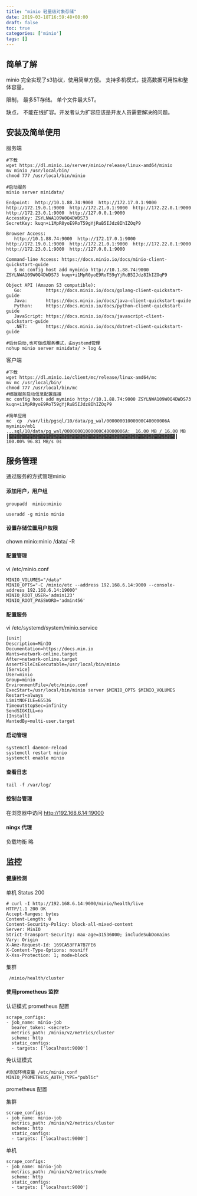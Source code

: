 ```yaml
---
title: "minio 轻量级对象存储"
date: 2019-03-18T16:59:48+08:00
draft: false
toc: true 
categories: ['minio']
tags: []
---
```


## 简单了解

minio 完全实现了s3协议，使用简单方便。 支持多机模式，提高数据可用性和整体容量。

限制， 最多5T存储。 单个文件最大5T。 

缺点， 不能在线扩容。开发者认为扩容应该是开发人员需要解决的问题。


## 安装及简单使用

服务端
```
#下载
wget https://dl.minio.io/server/minio/release/linux-amd64/minio
mv minio /usr/local/bin/
chmod 777 /usr/local/bin/minio 

#启动服务
minio server minidata/

Endpoint:  http://10.1.88.74:9000  http://172.17.0.1:9000  http://172.19.0.1:9000  http://172.21.0.1:9000  http://172.22.0.1:9000  http://172.23.0.1:9000  http://127.0.0.1:9000      
AccessKey: ZSYLNWA109W0Q4DWDS73 
SecretKey: kuqn+i1MpR0yoE9RoT59gYjRuB5IJdz8IhIZOqP9 

Browser Access:
   http://10.1.88.74:9000  http://172.17.0.1:9000  http://172.19.0.1:9000  http://172.21.0.1:9000  http://172.22.0.1:9000  http://172.23.0.1:9000  http://127.0.0.1:9000      

Command-line Access: https://docs.minio.io/docs/minio-client-quickstart-guide
   $ mc config host add myminio http://10.1.88.74:9000 ZSYLNWA109W0Q4DWDS73 kuqn+i1MpR0yoE9RoT59gYjRuB5IJdz8IhIZOqP9

Object API (Amazon S3 compatible):
   Go:         https://docs.minio.io/docs/golang-client-quickstart-guide
   Java:       https://docs.minio.io/docs/java-client-quickstart-guide
   Python:     https://docs.minio.io/docs/python-client-quickstart-guide
   JavaScript: https://docs.minio.io/docs/javascript-client-quickstart-guide
   .NET:       https://docs.minio.io/docs/dotnet-client-quickstart-guide

#后台启动,也可做成服务模式，由systemd管理
nohup minio server minidata/ > log &
```

客户端

```
#下载
wget https://dl.minio.io/client/mc/release/linux-amd64/mc
mv mc /usr/local/bin/
chmod 777 /usr/local/bin/mc 
#根据服务启动信息配置连接
mc config host add myminio http://10.1.88.74:9000 ZSYLNWA109W0Q4DWDS73 kuqn+i1MpR0yoE9RoT59gYjRuB5IJdz8IhIZOqP9

#简单应用
mc  cp  /var/lib/pgsql/10/data/pg_wal/00000001000000C40000006A myminio/mb1
...sql/10/data/pg_wal/00000001000000C40000006A:  16.00 MB / 16.00 MB ┃▓▓▓▓▓▓▓▓▓▓▓▓▓▓▓▓▓▓▓▓▓▓▓▓▓▓▓▓▓▓▓▓▓▓▓▓▓▓▓▓▓▓▓▓▓▓▓▓▓▓▓▓▓▓▓▓▓▓▓▓▓▓▓┃ 100.00% 96.81 MB/s 0s

```

## 服务管理

通过服务的方式管理minio

#### 添加用户，用户组
``` 
groupadd  minio:minio

useradd -g minio minio
```

#### 设置存储位置用户权限
chown minio:minio /data/ -R

#### 配置管理
vi /etc/minio.conf 
```
MINIO_VOLUMES="/data"
MINIO_OPTS="-C /minio/etc --address 192.168.6.14:9000 --console-address 192.168.6.14:19000"
MINIO_ROOT_USER='admin123'
MINIO_ROOT_PASSWORD='admin456'
```

#### 配置服务
vi /etc/systemd/system/minio.service 
```
[Unit]
Description=MinIO
Documentation=https://docs.min.io
Wants=network-online.target
After=network-online.target
AssertFileIsExecutable=/usr/local/bin/minio 
[Service]
User=minio
Group=minio
EnvironmentFile=/etc/minio.conf
ExecStart=/usr/local/bin/minio server $MINIO_OPTS $MINIO_VOLUMES
Restart=always
LimitNOFILE=65536
TimeoutStopSec=infinity
SendSIGKILL=no
[Install]
WantedBy=multi-user.target
```

#### 启动管理
```
systemctl daemon-reload
systemctl restart minio
systemctl enable minio
```

#### 查看日志
```
tail -f /var/log/
```

#### 控制台管理

在浏览器中访问 http://192.168.6.14:19000

#### ningx 代理

负载均衡 略

## 监控

#### 健康检测

单机 Status 200
```
# curl -I http://192.168.6.14:9000/minio/health/live
HTTP/1.1 200 OK
Accept-Ranges: bytes
Content-Length: 0
Content-Security-Policy: block-all-mixed-content
Server: MinIO
Strict-Transport-Security: max-age=31536000; includeSubDomains
Vary: Origin
X-Amz-Request-Id: 169CA53FFA7B7FE6
X-Content-Type-Options: nosniff
X-Xss-Protection: 1; mode=block
```

集群
```
 /minio/health/cluster
```

#### 使用prometheus 监控

认证模式 prometheus 配置
```
scrape_configs:
- job_name: minio-job
  bearer_token: <secret>
  metrics_path: /minio/v2/metrics/cluster
  scheme: http
  static_configs:
  - targets: ['localhost:9000']

```

免认证模式 
```
#添加环境变量 /etc/minio.conf
MINIO_PROMETHEUS_AUTH_TYPE="public"
```
prometheus 配置

集群
```
scrape_configs:
- job_name: minio-job
  metrics_path: /minio/v2/metrics/cluster
  scheme: http
  static_configs:
  - targets: ['localhost:9000']
```

单机
```
scrape_configs:
- job_name: minio-job
  metrics_path: /minio/v2/metrics/node
  scheme: http
  static_configs:
  - targets: ['localhost:9000']
```
